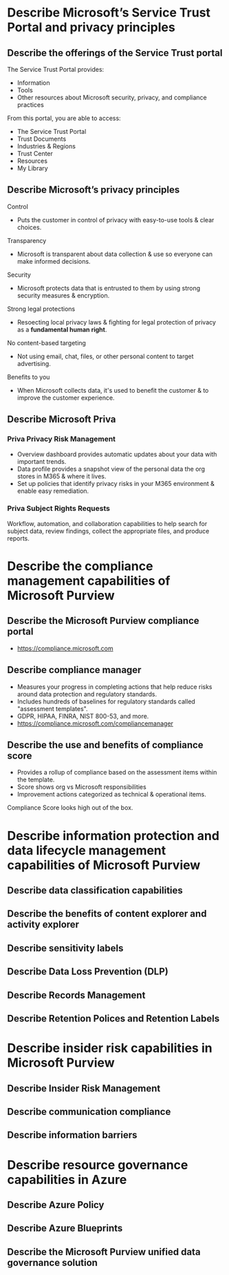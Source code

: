 # Describe Microsoft’s Service Trust Portal and privacy principles
## Describe the offerings of the Service Trust portal
The Service Trust Portal provides:
- Information
- Tools
- Other resources about Microsoft security, privacy, and compliance practices

From this portal, you are able to access:
- The Service Trust Portal
- Trust Documents
- Industries & Regions
- Trust Center
- Resources
- My Library

## Describe Microsoft’s privacy principles
Control
- Puts the customer in control of privacy with easy-to-use tools & clear choices.

Transparency
- Microsoft is transparent about data collection & use so everyone can make informed decisions.

Security
- Microsoft protects data that is entrusted to them by using strong security measures & encryption.

Strong legal protections
- Resoecting local privacy laws & fighting for legal protection of privacy as a **fundamental human right**.

No content-based targeting
- Not using email, chat, files, or other personal content to target advertising.

Benefits to you
- When Microsoft collects data, it's used to benefit the customer & to improve the customer experience.

## Describe Microsoft Priva
### Priva Privacy Risk Management
- Overview dashboard provides automatic updates about your data with important trends.
- Data profile provides a snapshot view of the personal data the org stores in M365 & where it lives.
- Set up policies that identify privacy risks in your M365 environment & enable easy remediation.

### Priva Subject Rights Requests
Workflow, automation, and collaboration capabilities to help search for subject data, review findings, collect the appropriate files, and produce reports.

# Describe the compliance management capabilities of Microsoft Purview
## Describe the Microsoft Purview compliance portal

- https://compliance.microsoft.com


## Describe compliance manager

- Measures your progress in completing actions that help reduce risks around data protection and regulatory standards. 
- Includes hundreds of baselines for regulatory standards called "assessment templates". 
- GDPR, HIPAA, FINRA, NIST 800-53, and more. 
- https://compliance.microsoft.com/compliancemanager

## Describe the use and benefits of compliance score

- Provides a rollup of compliance based on the assessment items within the template. 
- Score shows org vs Microsoft responsibilities   
- Improvement actions categorized as technical & operational items. 

Compliance Score looks high out of the box. 

# Describe information protection and data lifecycle management capabilities of Microsoft Purview
## Describe data classification capabilities

## Describe the benefits of content explorer and activity explorer

## Describe sensitivity labels

## Describe Data Loss Prevention (DLP)

## Describe Records Management

## Describe Retention Polices and Retention Labels

# Describe insider risk capabilities in Microsoft Purview
## Describe Insider Risk Management

## Describe communication compliance

## Describe information barriers

# Describe resource governance capabilities in Azure
## Describe Azure Policy

## Describe Azure Blueprints

## Describe the Microsoft Purview unified data governance solution
